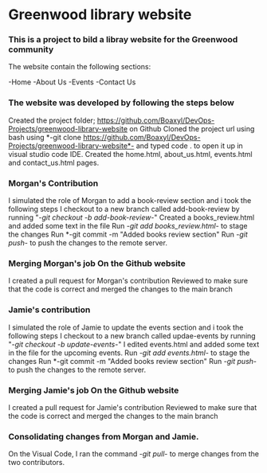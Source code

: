 # Greenwood library website

### This is a project to bild a libray website for the Greenwood community

The website contain the following sections:

-Home
-About Us
-Events
-Contact Us

### The website was developed by following the steps below
Created the project folder; https://github.com/Boaxyl/DevOps-Projects/greenwood-library-website on Github
Cloned the project url using bash using *-git clone https://github.com/Boaxyl/DevOps-Projects/greenwood-library-website*- and typed code . to open it up in visual studio code IDE.
Created the home.html, about_us.html, events.html and contact_us.html pages.

### Morgan's Contribution
I simulated the role of Morgan to add a book-review section and i took the following steps
I checkout to a new branch called add-book-review by running "*-git checkout -b add-book-review*-" 
Created a books_review.html and added some text in the file
Run *-git add books_review.html*- to stage the changes
Run *-git commit -m "Added books review section"
Run *-git push*- to push the changes to the remote server.

### Merging Morgan's job On the Github website
I created a pull request for Morgan's contribution
Reviewed to make sure that the code is correct and merged the changes to the main branch

### Jamie's contribution
I simulated the role of Jamie to update the events section and i took the following steps
I checkout to a new branch called updae-events by running "*-git checkout -b update-events*-" 
I edited events.html and added some text in the file for the upcoming events.
Run *-git add events.html*- to stage the changes
Run *-git commit -m "Added books review section"
Run *-git push*- to push the changes to the remote server.

### Merging Jamie's job On the Github website
I created a pull request for Jamie's contribution
Reviewed to make sure that the code is correct and merged the changes to the main branch
 
### Consolidating changes from Morgan and Jamie.
On the Visual Code, I ran the command *-git pull*- to merge changes from the two contributors.
  

